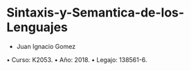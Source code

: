 # Sintaxis-y-Semantica-de-los-Lenguajes
- Juan Ignacio Gomez

• Curso: K2053.
• Año: 2018.
• Legajo: 138561-6.
